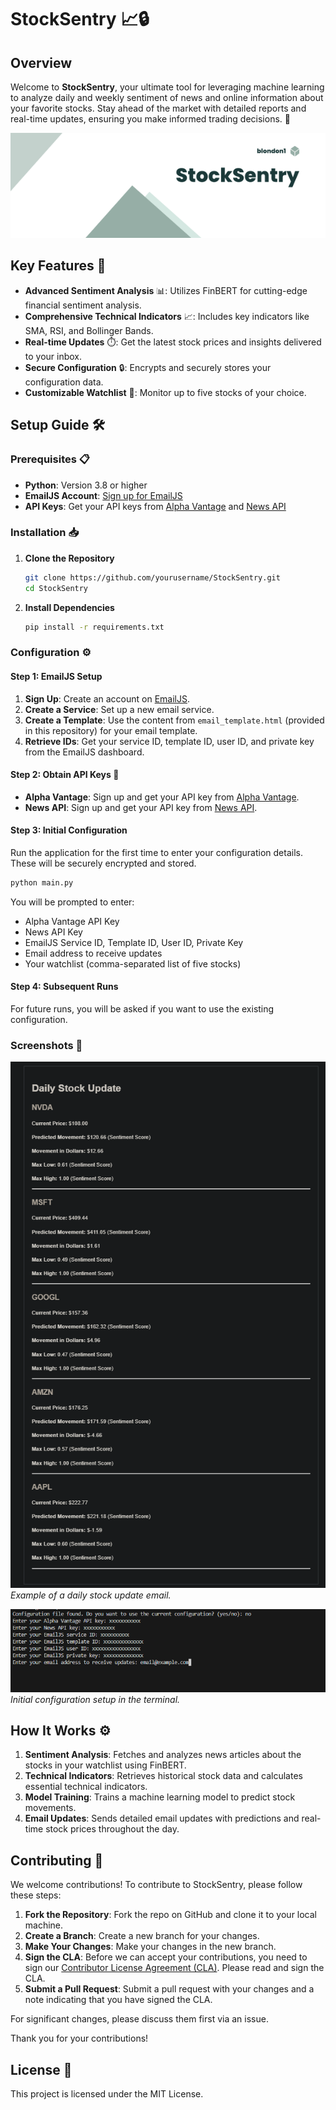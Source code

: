 # StockSentry 📈🔒

## Overview

Welcome to **StockSentry**, your ultimate tool for leveraging machine learning to analyze daily and weekly sentiment of news and online information about your favorite stocks. Stay ahead of the market with detailed reports and real-time updates, ensuring you make informed trading decisions. 🚀

![StockSentry Banner](images/banner.png)

## Key Features 🌟

- **Advanced Sentiment Analysis** 📊: Utilizes FinBERT for cutting-edge financial sentiment analysis.
- **Comprehensive Technical Indicators** 📈: Includes key indicators like SMA, RSI, and Bollinger Bands.
- **Real-time Updates** ⏱️: Get the latest stock prices and insights delivered to your inbox.
- **Secure Configuration** 🔒: Encrypts and securely stores your configuration data.
- **Customizable Watchlist** 👀: Monitor up to five stocks of your choice.

## Setup Guide 🛠️

### Prerequisites 📋

- **Python**: Version 3.8 or higher
- **EmailJS Account**: [Sign up for EmailJS](https://www.emailjs.com/)
- **API Keys**: Get your API keys from [Alpha Vantage](https://www.alphavantage.co/) and [News API](https://newsapi.org/)

### Installation 📥

1. **Clone the Repository**

   ```sh
   git clone https://github.com/yourusername/StockSentry.git
   cd StockSentry
   ```

2. **Install Dependencies**

   ```sh
   pip install -r requirements.txt
   ```

### Configuration ⚙️

#### Step 1: EmailJS Setup

1. **Sign Up**: Create an account on [EmailJS](https://www.emailjs.com/).
2. **Create a Service**: Set up a new email service.
3. **Create a Template**: Use the content from `email_template.html` (provided in this repository) for your email template.
4. **Retrieve IDs**: Get your service ID, template ID, user ID, and private key from the EmailJS dashboard.

#### Step 2: Obtain API Keys 🔑

- **Alpha Vantage**: Sign up and get your API key from [Alpha Vantage](https://www.alphavantage.co/).
- **News API**: Sign up and get your API key from [News API](https://newsapi.org/).

#### Step 3: Initial Configuration

Run the application for the first time to enter your configuration details. These will be securely encrypted and stored.

```sh
python main.py
```

You will be prompted to enter:
- Alpha Vantage API Key
- News API Key
- EmailJS Service ID, Template ID, User ID, Private Key
- Email address to receive updates
- Your watchlist (comma-separated list of five stocks)

#### Step 4: Subsequent Runs

For future runs, you will be asked if you want to use the existing configuration.

### Screenshots 📸

![Email Screenshot](images/email_screenshot.png)
*Example of a daily stock update email.*

![Terminal Screenshot](images/terminal_screenshot.png)
*Initial configuration setup in the terminal.*

## How It Works ⚙️

1. **Sentiment Analysis**: Fetches and analyzes news articles about the stocks in your watchlist using FinBERT.
2. **Technical Indicators**: Retrieves historical stock data and calculates essential technical indicators.
3. **Model Training**: Trains a machine learning model to predict stock movements.
4. **Email Updates**: Sends detailed email updates with predictions and real-time stock prices throughout the day.

## Contributing 🤝

We welcome contributions! To contribute to StockSentry, please follow these steps:

1. **Fork the Repository**: Fork the repo on GitHub and clone it to your local machine.
2. **Create a Branch**: Create a new branch for your changes.
3. **Make Your Changes**: Make your changes in the new branch.
4. **Sign the CLA**: Before we can accept your contributions, you need to sign our [Contributor License Agreement (CLA)](CLA.md). Please read and sign the CLA.
5. **Submit a Pull Request**: Submit a pull request with your changes and a note indicating that you have signed the CLA.

For significant changes, please discuss them first via an issue.

Thank you for your contributions!


## License 📜

This project is licensed under the MIT License.

